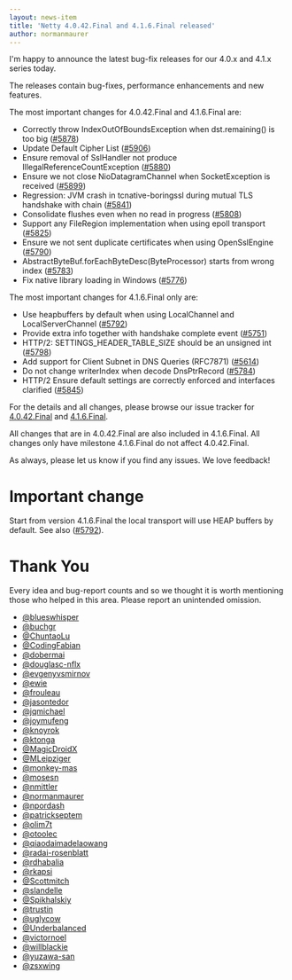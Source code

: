 ```yaml
---
layout: news-item
title: 'Netty 4.0.42.Final and 4.1.6.Final released'
author: normanmaurer
---
```


I'm happy to announce the latest bug-fix releases for our 4.0.x and 4.1.x series today.

The releases contain bug-fixes, performance enhancements and new features.

The most important changes for 4.0.42.Final and 4.1.6.Final are:

* Correctly throw IndexOutOfBoundsException when dst.remaining() is too big ([#5878](https://github.com/netty/netty/pull/5878))
* Update Default Cipher List ([#5906](https://github.com/netty/netty/pull/5906))
* Ensure removal of SslHandler not produce IllegalReferenceCountException ([#5880](https://github.com/netty/netty/pull/5880))
* Ensure we not close NioDatagramChannel when SocketException is received ([#5899](https://github.com/netty/netty/pull/5899))
* Regression: JVM crash in tcnative-boringssl during mutual TLS handshake with chain ([#5841](https://github.com/netty/netty/issues/5841))
* Consolidate flushes even when no read in progress ([#5808](https://github.com/netty/netty/pull/5808))
* Support any FileRegion implementation when using epoll transport ([#5825](https://github.com/netty/netty/pull/5825))
* Ensure we not sent duplicate certificates when using OpenSslEngine ([#5790](https://github.com/netty/netty/pull/5790))
* AbstractByteBuf.forEachByteDesc(ByteProcessor) starts from wrong index ([#5783](https://github.com/netty/netty/pull/5783))
* Fix native library loading in Windows ([#5776](https://github.com/netty/netty/pull/5776))

The most important changes for 4.1.6.Final only are:

* Use heapbuffers by default when using LocalChannel and LocalServerChannel ([#5792](https://github.com/netty/netty/pull/5792))
* Provide extra info together with handshake complete event ([#5751](https://github.com/netty/netty/pull/5751))
* HTTP/2: SETTINGS_HEADER_TABLE_SIZE should be an unsigned int ([#5798](https://github.com/netty/netty/pull/5798))
* Add support for Client Subnet in DNS Queries (RFC7871) ([#5614](https://github.com/netty/netty/pull/5614))
* Do not change writerIndex when decode DnsPtrRecord ([#5784](https://github.com/netty/netty/pull/5784))
* HTTP/2 Ensure default settings are correctly enforced and interfaces clarified ([#5845](https://github.com/netty/netty/pull/5845))

For the details and all changes, please browse our issue tracker for [4.0.42.Final](https://github.com/netty/netty/milestone/152?closed=1) and [4.1.6.Final](https://github.com/netty/netty/milestone/153?closed=1).

All changes that are in 4.0.42.Final are also included in 4.1.6.Final. All changes only have milestone 4.1.6.Final
do not affect 4.0.42.Final.

As always, please let us know if you find any issues. We love feedback!

# Important change

Start from version 4.1.6.Final the local transport will use HEAP buffers by default. See also ([#5792](https://github.com/netty/netty/pull/5792)).

# Thank You

Every idea and bug-report counts and so we thought it is worth mentioning those who helped in this area. Please report an unintended omission.

* [@blueswhisper](https://github.com/blueswhisper)
* [@buchgr](https://github.com/buchgr)
* [@ChuntaoLu](https://github.com/ChuntaoLu)
* [@CodingFabian](https://github.com/CodingFabian)
* [@dobermai](https://github.com/dobermai)
* [@douglasc-nflx](https://github.com/douglasc-nflx)
* [@evgenyvsmirnov](https://github.com/evgenyvsmirnov)
* [@ewie](https://github.com/ewie)
* [@frouleau](https://github.com/frouleau)
* [@jasontedor](https://github.com/jasontedor)
* [@jqmichael](https://github.com/jqmichael)
* [@joymufeng](https://github.com/joymufeng)
* [@knoyrok](https://github.com/knoyrok)
* [@ktonga](https://github.com/ktonga)
* [@MagicDroidX](https://github.com/MagicDroidX)
* [@MLeipziger](https://github.com/MLeipziger)
* [@monkey-mas](https://github.com/monkey-mas)
* [@mosesn](https://github.com/mosesn)
* [@nmittler](https://github.com/nmittler)
* [@normanmaurer](https://github.com/normanmaurer)
* [@npordash](https://github.com/npordash)
* [@patrickseptem](https://github.com/patrickseptem)
* [@olim7t](https://github.com/olim7t)
* [@otoolec](https://github.com/otoolec)
* [@qiaodaimadelaowang](https://github.com/qiaodaimadelaowang)
* [@radai-rosenblatt](https://github.com/radai-rosenblatt)
* [@rdhabalia](https://github.com/rdhabalia)
* [@rkapsi](https://github.com/rkapsi)
* [@Scottmitch](https://github.com/Scottmitch)
* [@slandelle](https://github.com/slandelle)
* [@Spikhalskiy](https://github.com/Spikhalskiy)
* [@trustin](https://github.com/trustin)
* [@uglycow](https://github.com/uglycow)
* [@Underbalanced](https://github.com/Underbalanced)
* [@victornoel](https://github.com/victornoel)
* [@willblackie](https://github.com/willblackie)
* [@yuzawa-san](https://github.com/yuzawa-san)
* [@zsxwing](https://github.com/zsxwing)
